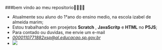 ###bem vindo ao meu repositorio🥵🤑😜😜

- Atualmente sou aluno do 1°ano do ensino medio, na escola izabel de almeida marim;
- Estou trabalhando em proejetos **Scratch** , **JavaScritp** e **HTML** no **P5JS**;
- Para contado ou duvidas, me envie um e-mail
- *0000110771882xsp@al.educacao.sp.gov.br*
- ![](https://media1.tenor.com/m/QeKLKSruQFIAAAAC/dog-funny.gif)
